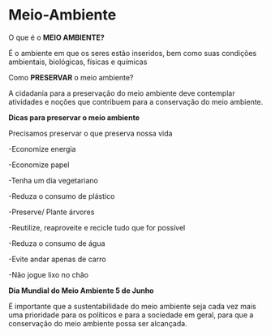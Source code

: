 # Meio-Ambiente
<!DOCTYPE html>
<html charset = 'utf-8'>
<head>
<títle>O que é o <strong> MEIO AMBIENTE? </strong></títle>
<p>É o ambiente em que os seres estão inseridos, bem como suas condições ambientais, biológicas, físicas e químicas</p>
<títle>Como <strong>PRESERVAR</strong> o meio ambiente?</títle>
<p>A cidadania para a preservação do meio ambiente deve contemplar atividades e noções que contribuem para a conservação do meio ambiente.</p>
</head>
<body>
<strong>Dicas para preservar o meio ambiente</strong>
<p>Precisamos preservar o que preserva nossa vida</p>
<link rel="href=" torneira.jpg ">
<p>-Economize energia</p>
<p>-Economize papel</p>
<p>-Tenha um dia vegetariano</p>
<p>-Reduza o consumo de plástico</p>
<p>-Preserve/ Plante árvores</p>
<p>-Reutilize, reaproveite e recicle tudo que for possível</p>
<p>-Reduza o consumo de água</p>
<p>-Evite andar apenas de carro</p>
<p>-Não jogue lixo no chão</p>
<tÍtle> <strong>    Dia Mundial do Meio Ambiente 5 de Junho   </strong>     </tÍtle>
<p>É importante que a sustentabilidade do meio ambiente seja cada vez mais uma prioridade para os políticos e para a sociedade em geral, para que a conservação 
do meio ambiente possa ser alcançada.</p>

